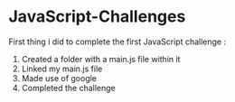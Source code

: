 # JavaScript-Challenges

First thing i did to complete the first JavaScript challenge :
1. Created a folder with a main.js file within it
2. Linked my main.js file
3. Made use of google
4. Completed the challenge
